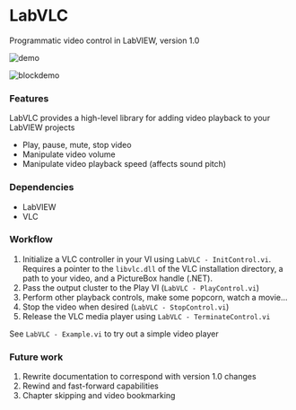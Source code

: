 # LabVLC
Programmatic video control in LabVIEW, version 1.0

![demo](https://raw.githubusercontent.com/mciantyre/LabVLC/master/demo.PNG)

![blockdemo](https://raw.githubusercontent.com/mciantyre/LabVLC/master/blockdemo.PNG)

### Features
LabVLC provides a high-level library for adding video playback to your LabVIEW projects
- Play, pause, mute, stop video
- Manipulate video volume
- Manipulate video playback speed (affects sound pitch)

### Dependencies
- LabVIEW
- VLC

### Workflow
1. Initialize a VLC controller  in your VI using ```LabVLC - InitControl.vi```. Requires a pointer to the ```libvlc.dll``` of the VLC installation directory, a path to your video, and a PictureBox handle (.NET).
2. Pass the output cluster to the Play VI (```LabVLC - PlayControl.vi```)
3. Perform other playback controls, make some popcorn, watch a movie...
4. Stop the video when desired (```LabVLC - StopControl.vi```)
5. Release the VLC media player using ```LabVLC - TerminateControl.vi```

See ```LabVLC - Example.vi``` to try out a simple video player

### Future work
1. Rewrite documentation to correspond with version 1.0 changes
2. Rewind and fast-forward capabilities
3. Chapter skipping and video bookmarking

